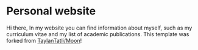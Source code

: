 # Personal website

Hi there,
In my website you can find information about myself, such as my curriculum vitae and my list of academic publications.
This template was forked from [TaylanTatli/Moon](https://github.com/TaylanTatli/Moon)!
